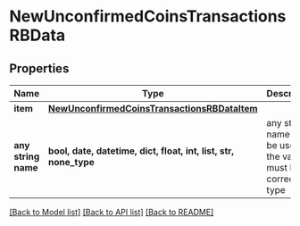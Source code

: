 # NewUnconfirmedCoinsTransactionsRBData


## Properties
Name | Type | Description | Notes
------------ | ------------- | ------------- | -------------
**item** | [**NewUnconfirmedCoinsTransactionsRBDataItem**](NewUnconfirmedCoinsTransactionsRBDataItem.md) |  | 
**any string name** | **bool, date, datetime, dict, float, int, list, str, none_type** | any string name can be used but the value must be the correct type | [optional]

[[Back to Model list]](../README.md#documentation-for-models) [[Back to API list]](../README.md#documentation-for-api-endpoints) [[Back to README]](../README.md)


